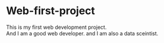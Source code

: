 # Web-first-project
This is my first web development project.<br>
And I am a good web developer.
and I am also a data sceintist.

